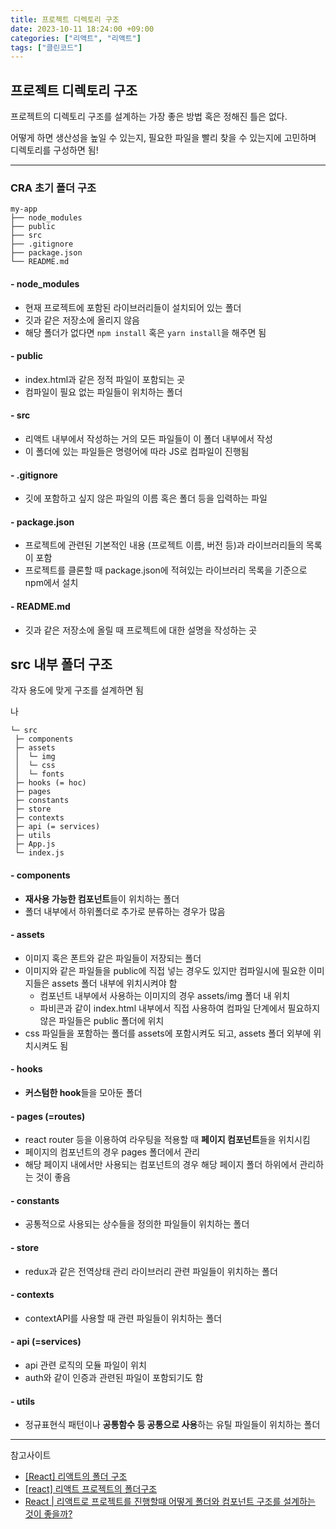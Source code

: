 ```yaml
---
title: 프로젝트 디렉토리 구조
date: 2023-10-11 18:24:00 +09:00
categories: ["리액트", "리액트"]
tags: ["클린코드"]
---
```


## 프로젝트 디렉토리 구조

프로젝트의 디렉토리 구조를 설계하는 가장 좋은 방법 혹은 정해진 틀은 없다.

어떻게 하면 생산성을 높일 수 있는지, 필요한 파일을 빨리 찾을 수 있는지에 고민하며 디렉토리를 구성하면 됨!

---

### CRA 초기 폴더 구조

```
my-app
├── node_modules
├── public
├── src
├── .gitignore
├── package.json
└── README.md
```

#### - node_modules

- 현재 프로젝트에 포함된 라이브러리들이 설치되어 있는 폴더
- 깃과 같은 저장소에 올리지 않음
- 해당 폴더가 없다면 `npm install` 혹은 `yarn install`을 해주면 됨

#### - public

- index.html과 같은 정적 파일이 포함되는 곳
- 컴파일이 필요 없는 파일들이 위치하는 폴더

#### - src

- 리액트 내부에서 작성하는 거의 모든 파일들이 이 폴더 내부에서 작성
- 이 폴더에 있는 파일들은 명령어에 따라 JS로 컴파일이 진행됨

#### - .gitignore

- 깃에 포함하고 싶지 않은 파일의 이름 혹은 폴더 등을 입력하는 파일

#### - package.json

- 프로젝트에 관련된 기본적인 내용 (프로젝트 이름, 버전 등)과 라이브러리들의 목록이 포함
- 프로젝트를 클론할 때 package.json에 적혀있는 라이브러리 목록을 기준으로 npm에서 설치

#### - README.md

- 깃과 같은 저장소에 올릴 때 프로젝트에 대한 설명을 작성하는 곳

## src 내부 폴더 구조

각자 용도에 맞게 구조를 설계하면 됨

나

```
└─ src
 ├─ components
 ├─ assets
 │  └─ img
 │  └─ css
 │  └─ fonts
 ├─ hooks (= hoc)
 ├─ pages
 ├─ constants
 ├─ store
 ├─ contexts
 ├─ api (= services)
 ├─ utils
 ├─ App.js
 └─ index.js
```

#### - components

- **재사용 가능한 컴포넌트**들이 위치하는 폴더
- 폴더 내부에서 하위폴더로 추가로 분류하는 경우가 많음

#### - assets

- 이미지 혹은 폰트와 같은 파일들이 저장되는 폴더
- 이미지와 같은 파일들을 public에 직접 넣는 경우도 있지만 컴파일시에 필요한 이미지들은 assets 폴더 내부에 위치시켜야 함
  - 컴포넌트 내부에서 사용하는 이미지의 경우 assets/img 폴더 내 위치
  - 파비콘과 같이 index.html 내부에서 직접 사용하여 컴파일 단계에서 필요하지 않은 파일들은 public 폴더에 위치
- css 파일들을 포함하는 폴더를 assets에 포함시켜도 되고, assets 폴더 외부에 위치시켜도 됨

#### - hooks

- **커스텀한 hook**들을 모아둔 폴더

#### - pages (=routes)

- react router 등을 이용하여 라우팅을 적용할 때 **페이지 컴포넌트**들을 위치시킴
- 페이지의 컴포넌트의 경우 pages 폴더에서 관리
- 해당 페이지 내에서만 사용되는 컴포넌트의 경우 해당 페이지 폴더 하위에서 관리하는 것이 좋음

#### - constants

- 공통적으로 사용되는 상수들을 정의한 파일들이 위치하는 폴더

#### - store

- redux과 같은 전역상태 관리 라이브러리 관련 파일들이 위치하는 폴더

#### - contexts

- contextAPI를 사용할 때 관련 파일들이 위치하는 폴더

#### - api (=services)

- api 관련 로직의 모듈 파일이 위치
- auth와 같이 인증과 관련된 파일이 포함되기도 함

#### - utils

- 정규표현식 패턴이나 **공통함수 등 공통으로 사용**하는 유틸 파일들이 위치하는 폴더

---

참고사이트

- [[React] 리액트의 폴더 구조
  ](https://velog.io/@sisofiy626/React-%EB%A6%AC%EC%95%A1%ED%8A%B8%EC%9D%98-%ED%8F%B4%EB%8D%94-%EA%B5%AC%EC%A1%B0)
- [[react] 리액트 프로젝트의 폴더구조](https://velog.io/@raverana96/react-%EB%A6%AC%EC%95%A1%ED%8A%B8-%ED%94%84%EB%A1%9C%EC%A0%9D%ED%8A%B8%EC%9D%98-%ED%8F%B4%EB%8D%94%EA%B5%AC%EC%A1%B0)
- [React | 리액트로 프로젝트를 진행할때 어떻게 폴더와 컴포넌트 구조를 설계하는 것이 좋을까?](https://velog.io/@_seeul/React-%EB%A6%AC%EC%95%A1%ED%8A%B8%EB%A1%9C-%ED%94%84%EB%A1%9C%EC%A0%9D%ED%8A%B8%EB%A5%BC-%EC%A7%84%ED%96%89%ED%95%A0%EB%95%8C-%EC%96%B4%EB%96%BB%EA%B2%8C-%ED%8F%B4%EB%8D%94-%EA%B5%AC%EC%A1%B0%EB%A5%BC-%EC%9E%A1%EB%8A%94%EA%B2%83%EC%9D%B4-%EC%A2%8B%EC%9D%84%EA%B9%8C#%EA%B0%81-%EB%94%94%EB%A0%89%ED%86%A0%EB%A6%AC-%EA%B5%AC%EC%84%B1-)
